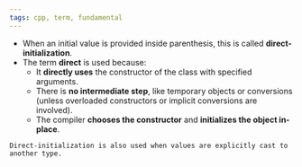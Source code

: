 ```yaml
---
tags: cpp, term, fundamental
---
```

- When an initial value is provided inside parenthesis, this is called **direct-initialization**.
- The term **direct** is used because:
	- It **directly uses** the constructor of the class with specified arguments.
	- There is **no intermediate step**, like temporary objects or conversions (unless overloaded constructors or implicit conversions are involved).
	- The compiler **chooses the constructor** and **initializes the object in-place**.

```ad-note
Direct-initialization is also used when values are explicitly cast to another type.
```